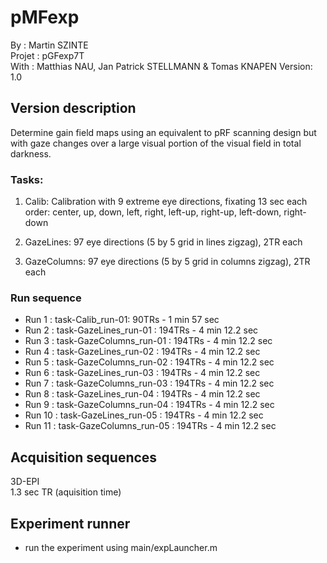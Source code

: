 # pMFexp
By :      Martin SZINTE<br/>
Projet :  pGFexp7T<br/>
With :    Matthias NAU, Jan Patrick STELLMANN & Tomas KNAPEN
Version:  1.0<br/>

## Version description
Determine gain field maps using an equivalent to pRF scanning design but with gaze changes over a large visual portion of the visual field in total darkness.<br/>

### Tasks:

1. Calib: Calibration with 9 extreme eye directions, fixating 13 sec each<br/>
   order: center, up, down, left, right, left-up, right-up, left-down, right-down<br/>

2. GazeLines: 97 eye directions (5 by 5 grid in lines zigzag), 2TR each<br/>

3. GazeColumns: 97 eye directions (5 by 5 grid in columns zigzag), 2TR each <br/>

### Run sequence
- Run  1 : task-Calib_run-01: 90TRs - 1 min 57 sec
- Run  2 : task-GazeLines_run-01 : 194TRs - 4 min 12.2 sec
- Run  3 : task-GazeColumns_run-01 : 194TRs - 4 min 12.2 sec
- Run  4 : task-GazeLines_run-02 : 194TRs - 4 min 12.2 sec
- Run  5 : task-GazeColumns_run-02 : 194TRs - 4 min 12.2 sec
- Run  6 : task-GazeLines_run-03 : 194TRs - 4 min 12.2 sec
- Run  7 : task-GazeColumns_run-03 : 194TRs - 4 min 12.2 sec
- Run  8 : task-GazeLines_run-04 : 194TRs - 4 min 12.2 sec
- Run  9 : task-GazeColumns_run-04 : 194TRs - 4 min 12.2 sec
- Run 10 : task-GazeLines_run-05 : 194TRs - 4 min 12.2 sec
- Run 11 : task-GazeColumns_run-05 : 194TRs - 4 min 12.2 sec

## Acquisition sequences

3D-EPI<br/>
1.3 sec TR (aquisition time)<br/>

## Experiment runner
* run the experiment using main/expLauncher.m


